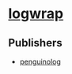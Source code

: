 # [logwrap](https://pypi.org/project/logwrap)



## Publishers
- [penguinolog](https://pypi.org/user/penguinolog)

